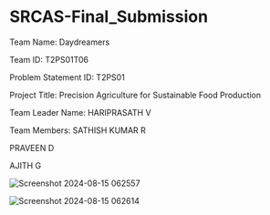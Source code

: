 # SRCAS-Final_Submission


Team Name: Daydreamers

Team ID: T2PS01T06

Problem Statement ID: T2PS01

Project Title: Precision Agriculture for Sustainable Food Production

Team Leader Name: HARIPRASATH V

Team Members: SATHISH KUMAR R

PRAVEEN D
              
AJITH G

![Screenshot 2024-08-15 062557](https://github.com/user-attachments/assets/3012e571-ff21-451f-9c63-85cde718c53e)


![Screenshot 2024-08-15 062614](https://github.com/user-attachments/assets/45349039-499b-48d9-8690-3c684c9b969c)

